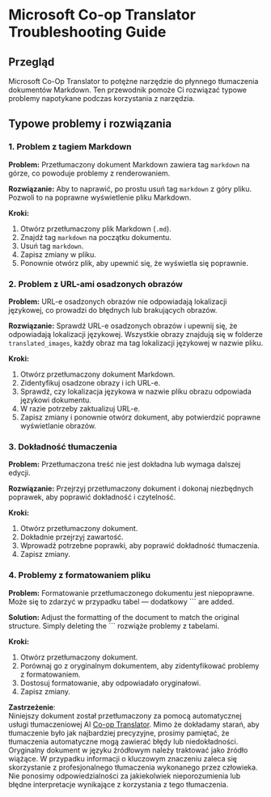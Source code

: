 <!--
CO_OP_TRANSLATOR_METADATA:
{
  "original_hash": "0788d7ebe4876c9be89132f48e09b26d",
  "translation_date": "2025-06-12T12:26:25+00:00",
  "source_file": "getting_started/troubleshooting.md",
  "language_code": "pl"
}
-->
# Microsoft Co-op Translator Troubleshooting Guide


## Przegląd
Microsoft Co-Op Translator to potężne narzędzie do płynnego tłumaczenia dokumentów Markdown. Ten przewodnik pomoże Ci rozwiązać typowe problemy napotykane podczas korzystania z narzędzia.

## Typowe problemy i rozwiązania

### 1. Problem z tagiem Markdown
**Problem:** Przetłumaczony dokument Markdown zawiera tag `markdown` na górze, co powoduje problemy z renderowaniem.

**Rozwiązanie:** Aby to naprawić, po prostu usuń tag `markdown` z góry pliku. Pozwoli to na poprawne wyświetlenie pliku Markdown.

**Kroki:**
1. Otwórz przetłumaczony plik Markdown (`.md`).
2. Znajdź tag `markdown` na początku dokumentu.
3. Usuń tag `markdown`.
4. Zapisz zmiany w pliku.
5. Ponownie otwórz plik, aby upewnić się, że wyświetla się poprawnie.

### 2. Problem z URL-ami osadzonych obrazów
**Problem:** URL-e osadzonych obrazów nie odpowiadają lokalizacji językowej, co prowadzi do błędnych lub brakujących obrazów.

**Rozwiązanie:** Sprawdź URL-e osadzonych obrazów i upewnij się, że odpowiadają lokalizacji językowej. Wszystkie obrazy znajdują się w folderze `translated_images`, każdy obraz ma tag lokalizacji językowej w nazwie pliku.

**Kroki:**
1. Otwórz przetłumaczony dokument Markdown.
2. Zidentyfikuj osadzone obrazy i ich URL-e.
3. Sprawdź, czy lokalizacja językowa w nazwie pliku obrazu odpowiada językowi dokumentu.
4. W razie potrzeby zaktualizuj URL-e.
5. Zapisz zmiany i ponownie otwórz dokument, aby potwierdzić poprawne wyświetlanie obrazów.

### 3. Dokładność tłumaczenia
**Problem:** Przetłumaczona treść nie jest dokładna lub wymaga dalszej edycji.

**Rozwiązanie:** Przejrzyj przetłumaczony dokument i dokonaj niezbędnych poprawek, aby poprawić dokładność i czytelność.

**Kroki:**
1. Otwórz przetłumaczony dokument.
2. Dokładnie przejrzyj zawartość.
3. Wprowadź potrzebne poprawki, aby poprawić dokładność tłumaczenia.
4. Zapisz zmiany.

### 4. Problemy z formatowaniem pliku
**Problem:** Formatowanie przetłumaczonego dokumentu jest niepoprawne. Może się to zdarzyć w przypadku tabel — dodatkowy ``` are added.

**Solution:** Adjust the formatting of the document to match the original structure. Simply deleting the ``` rozwiąże problemy z tabelami.

**Kroki:**
1. Otwórz przetłumaczony dokument.
2. Porównaj go z oryginalnym dokumentem, aby zidentyfikować problemy z formatowaniem.
3. Dostosuj formatowanie, aby odpowiadało oryginałowi.
4. Zapisz zmiany.

**Zastrzeżenie**:  
Niniejszy dokument został przetłumaczony za pomocą automatycznej usługi tłumaczeniowej AI [Co-op Translator](https://github.com/Azure/co-op-translator). Mimo że dokładamy starań, aby tłumaczenie było jak najbardziej precyzyjne, prosimy pamiętać, że tłumaczenia automatyczne mogą zawierać błędy lub niedokładności. Oryginalny dokument w języku źródłowym należy traktować jako źródło wiążące. W przypadku informacji o kluczowym znaczeniu zaleca się skorzystanie z profesjonalnego tłumaczenia wykonanego przez człowieka. Nie ponosimy odpowiedzialności za jakiekolwiek nieporozumienia lub błędne interpretacje wynikające z korzystania z tego tłumaczenia.